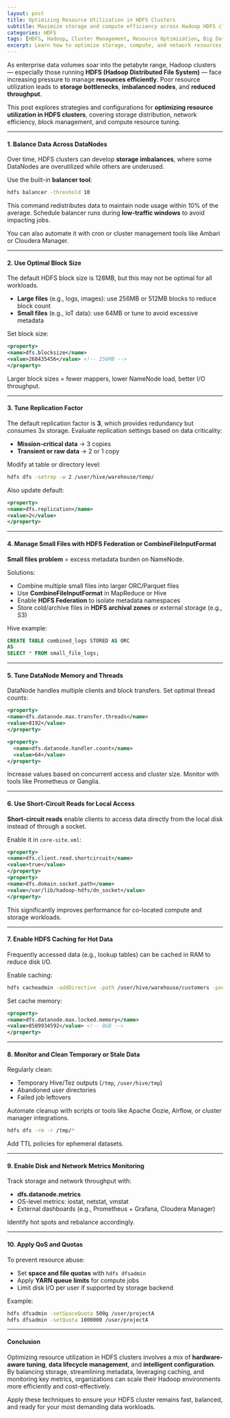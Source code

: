 ```yaml
---
layout: post
title: Optimizing Resource Utilization in HDFS Clusters
subtitle: Maximize storage and compute efficiency across Hadoop HDFS clusters with proven strategies
categories: HDFS
tags: [HDFS, Hadoop, Cluster Management, Resource Optimization, Big Data, Storage Efficiency]
excerpt: Learn how to optimize storage, compute, and network resources in HDFS clusters. This guide covers data balancing, block sizing, garbage collection, and best practices for efficient big data infrastructure.
---
```

As enterprise data volumes soar into the petabyte range, Hadoop clusters — especially those running **HDFS (Hadoop Distributed File System)** — face increasing pressure to manage **resources efficiently**. Poor resource utilization leads to **storage bottlenecks**, **imbalanced nodes**, and **reduced throughput**.

This post explores strategies and configurations for **optimizing resource utilization in HDFS clusters**, covering storage distribution, network efficiency, block management, and compute resource tuning.

---

#### 1. Balance Data Across DataNodes

Over time, HDFS clusters can develop **storage imbalances**, where some DataNodes are overutilized while others are underused.

Use the built-in **balancer tool**:

```bash
hdfs balancer -threshold 10
```

This command redistributes data to maintain node usage within 10% of the average. Schedule balancer runs during **low-traffic windows** to avoid impacting jobs.

You can also automate it with cron or cluster management tools like Ambari or Cloudera Manager.

---

#### 2. Use Optimal Block Size

The default HDFS block size is 128MB, but this may not be optimal for all workloads.

- **Large files** (e.g., logs, images): use 256MB or 512MB blocks to reduce block count
- **Small files** (e.g., IoT data): use 64MB or tune to avoid excessive metadata

Set block size:

```xml
<property>
<name>dfs.blocksize</name>
<value>268435456</value> <!-- 256MB -->
</property>
```

Larger block sizes = fewer mappers, lower NameNode load, better I/O throughput.

---

#### 3. Tune Replication Factor

The default replication factor is **3**, which provides redundancy but consumes 3x storage. Evaluate replication settings based on data criticality:

- **Mission-critical data** → 3 copies
- **Transient or raw data** → 2 or 1 copy

Modify at table or directory level:

```bash
hdfs dfs -setrep -w 2 /user/hive/warehouse/temp/
```

Also update default:

```xml
<property>
<name>dfs.replication</name>
<value>2</value>
</property>
```

---

#### 4. Manage Small Files with HDFS Federation or CombineFileInputFormat

**Small files problem** = excess metadata burden on NameNode.

Solutions:
- Combine multiple small files into larger ORC/Parquet files
- Use **CombineFileInputFormat** in MapReduce or Hive
- Enable **HDFS Federation** to isolate metadata namespaces
- Store cold/archive files in **HDFS archival zones** or external storage (e.g., S3)

Hive example:

```sql
CREATE TABLE combined_logs STORED AS ORC
AS
SELECT * FROM small_file_logs;
```

---

#### 5. Tune DataNode Memory and Threads

DataNode handles multiple clients and block transfers. Set optimal thread counts:

```xml
<property>
<name>dfs.datanode.max.transfer.threads</name>
<value>8192</value>
</property>

<property>
  <name>dfs.datanode.handler.count</name>
  <value>64</value>
</property>
```

Increase values based on concurrent access and cluster size. Monitor with tools like Prometheus or Ganglia.

---

#### 6. Use Short-Circuit Reads for Local Access

**Short-circuit reads** enable clients to access data directly from the local disk instead of through a socket.

Enable it in `core-site.xml`:

```xml
<property>
<name>dfs.client.read.shortcircuit</name>
<value>true</value>
</property>
<property>
<name>dfs.domain.socket.path</name>
<value>/var/lib/hadoop-hdfs/dn_socket</value>
</property>
```

This significantly improves performance for co-located compute and storage workloads.

---

#### 7. Enable HDFS Caching for Hot Data

Frequently accessed data (e.g., lookup tables) can be cached in RAM to reduce disk I/O.

Enable caching:

```bash
hdfs cacheadmin -addDirective -path /user/hive/warehouse/customers -pool default
```

Set cache memory:

```xml
<property>
<name>dfs.datanode.max.locked.memory</name>
<value>8589934592</value> <!-- 8GB -->
</property>
```

---

#### 8. Monitor and Clean Temporary or Stale Data

Regularly clean:
- Temporary Hive/Tez outputs (`/tmp`, `/user/hive/tmp`)
- Abandoned user directories
- Failed job leftovers

Automate cleanup with scripts or tools like Apache Oozie, Airflow, or cluster manager integrations.

```bash
hdfs dfs -rm -r /tmp/*
```

Add TTL policies for ephemeral datasets.

---

#### 9. Enable Disk and Network Metrics Monitoring

Track storage and network throughput with:
- **dfs.datanode.metrics**
- OS-level metrics: iostat, netstat, vmstat
- External dashboards (e.g., Prometheus + Grafana, Cloudera Manager)

Identify hot spots and rebalance accordingly.

---

#### 10. Apply QoS and Quotas

To prevent resource abuse:
- Set **space and file quotas** with `hdfs dfsadmin`
- Apply **YARN queue limits** for compute jobs
- Limit disk I/O per user if supported by storage backend

Example:

```bash
hdfs dfsadmin -setSpaceQuota 500g /user/projectA
hdfs dfsadmin -setQuota 1000000 /user/projectA
```

---

#### Conclusion

Optimizing resource utilization in HDFS clusters involves a mix of **hardware-aware tuning**, **data lifecycle management**, and **intelligent configuration**. By balancing storage, streamlining metadata, leveraging caching, and monitoring key metrics, organizations can scale their Hadoop environments more efficiently and cost-effectively.

Apply these techniques to ensure your HDFS cluster remains fast, balanced, and ready for your most demanding data workloads.
